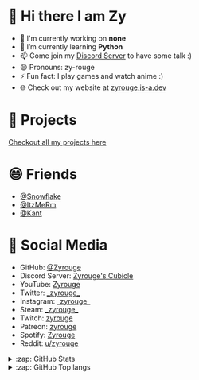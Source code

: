 # 👋 Hi there I am Zy

- 🔭 I'm currently working on **none**
- 🌱 I’m currently learning **Python**
- 📫 Come join my [Discord Server](https://zyrouge.is-a.dev/discord) to have some talk :)
- 😄 Pronouns: zy-rouge
- ⚡ Fun fact: I play games and watch anime :)
- 🌐 Check out my website at [zyrouge.is-a.dev](https://zyrouge.is-a.dev/)

# 🚧 Projects

[Checkout all my projects here](https://zyrouge.is-a.dev/projects)

# 😄 Friends

- [@Snowflake](https://github.com/Snowflake107)
- [@ItzMeRm](https://github.com/ItzMeRM)
- [@Kant](https://github.com/codekant)

# 📙 Social Media

- GitHub: [@Zyrouge](https://github.com/zyrouge)
- Discord Server: [Zyrouge's Cubicle](https://discord.gg/8KV5zCg)
- YouTube: [Zyrouge](https://zyrouge.is-a.dev/youtube)
- Twitter: [\_zyrouge\_](https://twitter.com/_zyrouge_)
- Instagram: [\_zyrouge\_](https://instagram.com/_zyrouge_)
- Steam: [\_zyrouge\_](https://steamcommunity.com/id/_zyrouge_)
- Twitch: [zyrouge](https://www.twitch.tv/zyrouge)
- Patreon: [zyrouge](https://zyrouge.is-a.dev/patreon)
- Spotify: [Zyrouge](https://open.spotify.com/playlist/06BQB5o08EPUXkgu7wmqsT)
- Reddit: [u/zyrouge](https://www.reddit.com/user/zyrouge)

</details>

<details>
  <summary>:zap: GitHub Stats</summary>

  [![Status](https://github-readme-stats.vercel.app/api?username=zyrouge&show_icons=true&hide_border=true&theme=radical)](https://github.com/zyrouge)

</details>

<details>
  <summary>:zap: GitHub Top langs </summary>

  [![Top Langs](https://github-readme-stats.vercel.app/api/top-langs/?username=zyrouge&layout=compact&theme=radical)](https://github.com/zyrouge)

</details>
